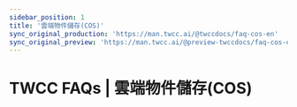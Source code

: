 ```yaml
---
sidebar_position: 1
title: '雲端物件儲存(COS)'
sync_original_production: 'https://man.twcc.ai/@twccdocs/faq-cos-en' 
sync_original_preview: 'https://man.twcc.ai/@preview-twccdocs/faq-cos-en'
---
```


# TWCC FAQs | 雲端物件儲存(COS)